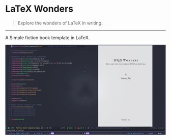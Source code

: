 # LaTeX Wonders
> Explore the wonders of LaTeX in writing.
----

A Simple fiction book template in LaTeX.

![preview](https://raw.githubusercontent.com/thehackersbrain/fiction-book-template/refs/heads/main/screenshots/latex-wonder.png)
